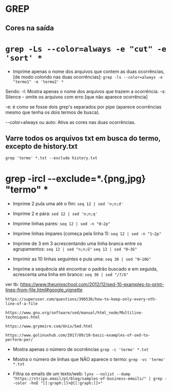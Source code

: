 # GREP 

## Cores na saída
` grep -Ls --color=always -e "cut" -e 'sort' * `
=======
- Imprime apenas o nome dos arquivos que contem as duas ocorrências, [de modo colorido nas duas ocorrências]:
` grep -ls --color=always -e "termo1" -e 'termo2' * `


Sendo:
 -l: Mostra apenas o nome dos arquivos que trazem a ocorrência.
 -s: Silence - omite os arquivos com erro [que não aparece ocorrência]

 -e: é como se fosse dois grep's separados por pipe (aparece ocorrências mesmo que tenha os dois termos de busca).

--color=always ou auto: Ativa as cores nas duas ocorrências.



## Varre todos os arquivos txt em busca do termo, excepto de history.txt
`grep 'termo' *.txt --exclude history.txt`

grep -ircl --exclude=*.{png,jpg} "termo" *
=======
- Imprime 2 pula uma até o fim:
`seq 12 | sed 'n;n;d'`

- Imprime 2 e pára:
`sed 12 | sed 'n;n;q'`

- Imprime linhas pares:
`seq 12 | sed -n "0~2p"`

- Imprime linhas ímpares (começa pela linha 1):
`seq 12 | sed -n "1~2p"`

- Imprime de 3 em 3 acrescentando uma linha branca entre os agrupamentos: 
`seq 12 | sed "n;n;G"`
`seq 12 | sed "0~3G"`

- Imprimir as 10 linhas seguintes e pula uma:
`seq 30 | sed "0~10G"`

- Imprime a sequência até encontrar o padrão buscado e em seguida, acrescenta uma linha em branco:
`seq 30 | sed "/7/G"`


ver tb:
	https://www.theunixschool.com/2012/12/sed-10-examples-to-print-lines-from-file.html#google_vignette

	https://superuser.com/questions/396536/how-to-keep-only-every-nth-line-of-a-file

	https://www.gnu.org/software/sed/manual/html_node/Multiline-techniques.html

	https://www.grymoire.com/Unix/Sed.html

	https://www.golinuxhub.com/2017/09/10-basic-examples-of-sed-to-perform-per/


- Mostra apenas o número de ocorrências 
`grep -c 'termo' *.txt`

- Mostra o número de linhas que NÃO aparece o termo:
`grep -vc 'termo' *.txt`


- Filtra os emails de um texto/web:
` lynx --nolist --dump "https://stripo.email/pt/blog/samples-of-business-emails/" | grep --color -hoE "[[:graph:]]+@[[:graph:]]+" `



